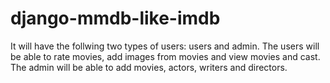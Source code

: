 # django-mmdb-like-imdb

It will have the follwing two types of users: users and admin. 
The users will be able to rate movies, add images from movies and view movies and cast.
The admin will be able to add movies, actors, writers and directors.
